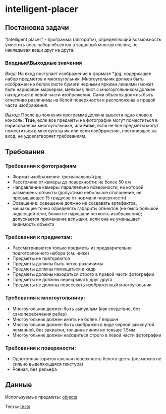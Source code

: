 # intelligent-placer
## Постановка задачи
"Intelligent placer" - программа (алгоритм), определяющий возможность уместить весь набор объектов в заданный многоугольник, не накладывая вещи друг на друга.

### Входные\Выходные значения
*Вход:* 
На вход поступает изображение в формате *.jpg, содержащее набор предметов и многоугольник. Многоугольник должен быть изображен на белом листе бумаги черными яркими линиями (может быть нарисован маркером, мелком); лист с многоугольником должен находиться в левой части изображения. Сами объекты должны быть отчетливо различимы на белой поверхности и расположены в правой части изображения.

*Выход:* 
После выполнения программа должна вывести одно слово в консоль:  **True**, если все предметы на фотографии могут поместиться в нарисованном многоугольнике, или **False**, если не все предметы могут поместиться в многоугольник или если изображение, поступившее на вход, не удовлетворяет требованиям.

## Требования
### Требования к фотографиям
+ Формат изображения: трехканальный jpg
+ Расстояние от камеры до поверхности: не более 50 см
+ Направление камеры: параллельно поверхности, на которой размещены объекты (допустимо небольшое отклонение, не превышающее 15 градусов от нормали поверхности)
+ Освещение: освещение должно не создавать артефактов, мешающее точно определять габариты объектов (не было большой падающей тени, блики не нарушали четкость изображения); допускается применение вспышки, если она не уменьшает видимость объекта

### Требования к предметам:
+ Рассматриваются только предметы из предварительно подготовленного набора (см. ниже)
+ Предметы не повторяются
+ Предметы должны быть четко различимы
+ Предметы должны помещаться в кадр
+ Предметы должны находиться строго в правой части фотографии
+ Предметы не должны перекрывать друг друга
+ Предметы не должны пересекать изображенный многоугольник

### Требования к многоугольнику:
+ Многоугольник должен быть выпуклым (как следствие, без самопересечения ребер)
+ Многоугольник должен иметь не более 7 вершин
+ Многоугольник должен быть изображен в виде черной замкнутой ломанной, без закраски, толщина линии не тоньше 1.5мм
+ Многоугольник должен находиться строго в левой части фотографии

### Требования к поверхности:
+ Однотонная горизонтальная поверхность белого цвета (возможна не сильно выделяющаяся текстура)
+ Ровная, без рельефа

## Данные
Используемые предметы: [objects](objects)

Тесты: [tests](tests)
